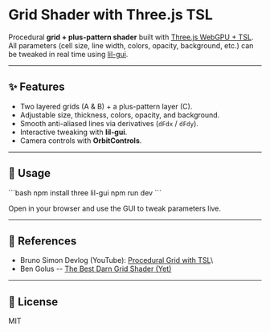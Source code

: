 # Grid Shader with Three.js TSL

Procedural **grid + plus-pattern shader** built with [Three.js WebGPU +
TSL](https://threejs.org/docs/#manual/en/introduction/TSL).\
All parameters (cell size, line width, colors, opacity, background,
etc.) can be tweaked in real time using
[lil-gui](https://github.com/georgealways/lil-gui).

------------------------------------------------------------------------

## ✨ Features

-   Two layered grids (A & B) + a plus-pattern layer (C).
-   Adjustable size, thickness, colors, opacity, and background.
-   Smooth anti-aliased lines via derivatives (`dFdx` / `dFdy`).
-   Interactive tweaking with **lil-gui**.
-   Camera controls with **OrbitControls**.

------------------------------------------------------------------------

## 🚀 Usage

\`\`\`bash npm install three lil-gui npm run dev \`\`\`

Open in your browser and use the GUI to tweak parameters live.

------------------------------------------------------------------------

## 📖 References

-   Bruno Simon Devlog (YouTube): [Procedural Grid with
    TSL](https://www.youtube.com/watch?v=OBZtVz6IM18&t=594s)\
-   Ben Golus -- [The Best Darn Grid Shader
    (Yet)](https://bgolus.medium.com/the-best-darn-grid-shader-yet-727f9278b9d8)

------------------------------------------------------------------------

## 📜 License

MIT
